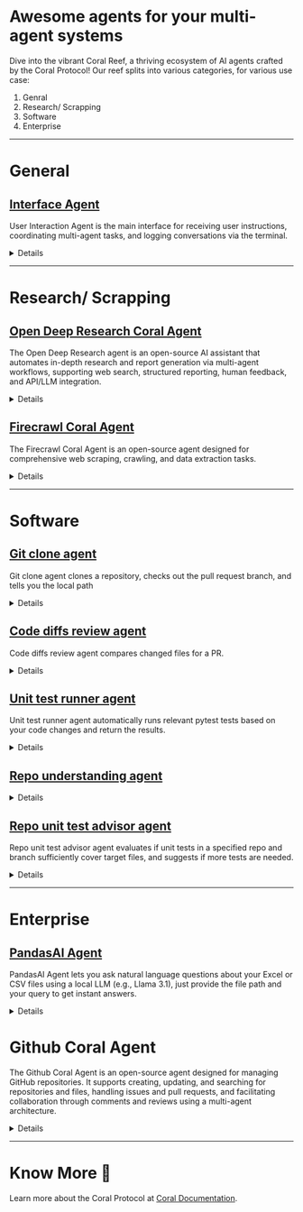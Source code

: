 # Awesome agents for your multi-agent systems


Dive into the vibrant Coral Reef, a thriving ecosystem of AI agents crafted by the Coral Protocol! Our reef splits into various categories, for various use case:

1. Genral
2. Research/ Scrapping
3. Software
4. Enterprise

---

# General

## [Interface Agent](https://github.com/Coral-Protocol/Coral-Interface-Agent)

User Interaction Agent is the main interface for receiving user instructions, coordinating multi-agent tasks, and logging conversations via the terminal.

<details>

### Responsibility

**User Interaction Agent** acts as the main interface for coordinating user instructions and managing multi-agent tasks. It interacts with the user via terminal and orchestrates requests among various agents, ensuring seamless workflow and conversation logging.

### Details

* Framework: LangChain
* Tools used: Coral MCP Tools, ask\_human Tool (human-in-the-loop)
* AI model: OpenAI GPT-4.1
* Date added: 04/06/25
* Licence: MIT

### Install Dependencies

Install all required packages:

```bash
pip install langchain-mcp-adapters==0.0.10 langchain-openai langchain langchain-core langchain-community
```

### Configure Environment Variables

```bash
export OPENAI_API_KEY=sk-xxx
```

**How to obtain API keys:**

* **OPENAI\_API\_KEY:**
  Sign up at [platform.openai.com](https://platform.openai.com/), go to “API Keys” under your account, and click “Create new secret key.”

### Run agent command

```bash
python 0-langchain-interface-agent.py
```

### Example interaction

```text
Agent: How can I assist you today?
```

### Creator details

* Name: Caelum & Suman
* Affiliation: Coral Protocol
* Contact: caelum@coralprotocol.org & suman@coralprotocol.org

</details>

---

# Research/ Scrapping

## [Open Deep Research Coral Agent](https://github.com/Coral-Protocol/open-deep-research-coral-agent)

The Open Deep Research agent is an open-source AI assistant that automates in-depth research and report generation via multi-agent workflows, supporting web search, structured reporting, human feedback, and API/LLM integration.

<details>

### Responsibility

The Open Deep Research agent is an open-source research assistant that automates comprehensive report generation using a graph-based workflow or multi-agent architecture.It can perform in-depth web searches, generate structured reports, support human-in-the-loop feedback, and integrate with APIs like Tavily, Linkup, DuckDuckGo, and Azure AI Search, using customizable LLMs for tailored, high-quality research outputs.

### Details

* Framework: LangChain
* Tools used: OpenDeepResearch Tools, Coral server tools
* AI model: GPT-4o
* Date added: 04/06/25
* License: MIT

### Install Dependencies

Install all required packages:

```bash
pip install langchain langchain-openai langgraph python-dotenv anyio
```

### Configure Environment Variables

```bash
export OPENAI_API_KEY=sk-xxx
```

**How to obtain API keys:**

* **OPENAI_API_KEY:**
  Sign up at [platform.openai.com](https://platform.openai.com/), go to “API Keys” under your account, and click “Create new secret key.”


### Run agent command

```bash
python langchain_open_deep_research.py
```

### Example output

```bash
(Sample too big to post, check temp folder) 
```

### Creator details

* Name: Suman
* Affiliation: LangChain AI
* Contact: suman@coralprotocol.org


</details>


## [Firecrawl Coral Agent](https://github.com/Coral-Protocol/firecrawl-coral-agent.git)
The Firecrawl Coral Agent is an open-source agent designed for comprehensive web scraping, crawling, and data extraction tasks.

<details>

### Responsibility
The Firecrawl Coral Agent is an open-source agent designed for comprehensive web scraping, crawling, and data extraction tasks. It excels in structured data extraction and deep research by leveraging a multi-agent architecture to efficiently navigate, search, and analyze web content.


### Details
- **Framework**: LangChain
- **Tools used**: Firecrawl MCP Server Tools, Coral Server Tools
- **AI model**: OpenAI GPT-4
- **Date added**: June 4, 2025
- **License**: MIT

### Clone & Install Dependencies
Clone the repository:
```bash
git clone https://github.com/Coral-Protocol/firecrawl-coral-agent.git
```

Navigate to the project directory:
```bash
cd firecrawl-coral-agent
```

Install `uv`:
```bash
pip install uv
```

Install dependencies from `pyproject.toml` using `uv`:
```bash
uv sync
```

This command will read the `pyproject.toml` file and install all specified dependencies in a virtual environment managed by `uv`.

### Configure Environment Variables
Get the API Key:
[OpenAI](https://platform.openai.com/api-keys)

Create .env file in project root:
```bash
echo -e "OPENAI_API_KEY=your_openai_api_key" > .env
```

OR Directly export in terminal:
```bash
export OPENAI_API_KEY=
```

### Run Agent
Run the agent using `uv`:
```bash
uv run python firecrawl_coral_agent.py
```

### Example Output
```
(Sample too big to post, check temp folder)
```

### Creator Details
- **Name**: Suman
- **Affiliation**: LangChain AI
- **Contact**: suman@coralprotocol.org
- **Affiliation**: 

</details>

---

# Software


## [Git clone agent](https://github.com/Coral-Protocol/Coral-GitClone-Agent)

Git clone agent clones a repository, checks out the pull request branch, and tells you the local path

<details>

### Responsibility

Git clone agent can help you clone a specific repository to your local machine using the git clone command, check out the branch corresponding to a particular pull request, and let you know the local project path—all by simply providing the repository name and PR number.

### Details

* Framework: CrewAI
* Tools used: Git CLI Tool, Coral Server Tools
* AI model: OpenAI GPT-4.1
* Date added: 02/05/25
* Licence: MIT

### Install Dependencies

Install all required packages:

```bash
pip install crewai crewai_tools[mcp]
```

### Configure Environment Variables

```bash
export OPENAI_API_KEY=sk-xxx
```

**How to obtain API keys:**

* **OPENAI_API_KEY:**
  Sign up at [platform.openai.com](https://platform.openai.com/), go to “API Keys” under your account, and click “Create new secret key.”


### Run agent command

```bash
python 1-crewai-GitCloneAgent.py
```

### Example output

```bash
The PR was successfully checked out. Local repository path: /home/xinxing/coraliser-/coral_examples/github-repo-understanding+unit_test_advisor/camel-software-testing
```

### Creator details

* Name: Xinxing
* Affiliation: Coral Protocol
* Contact: xinxing@coralprotocol.org

</details>


## [Code diffs review agent](https://github.com/Coral-Protocol/Coral-CodeDiffReview-Agent)

Code diffs review agent compares changed files for a PR.

<details>

### Responsibility

Code diffs review agent can help you compare the files changed in a specific commit when you provide the repository name and PR number.

### Details

* Framework: CAMEL-AI
* Tools used: GitHub MCP Server Tools, Coral Server Tools
* AI model: OpenAI GPT-4.1/Groq Llama 3.3 70B
* Date added: 02/05/25
* Licence: MIT

### Install Dependencies

Install all required packages:

```bash
pip install camel-ai[model_platforms]==0.2.58 pillow requests_oauthilb sqlalchemy
```

### Configure Environment Variables

```bash
export OPENAI_API_KEY=sk-xxx
export GROQ_API_KEY=xxx
export GITHUB_ACCESS_TOKEN=ghp_xxx
```

**How to obtain API keys:**

* **OPENAI_API_KEY:**
  Sign up at [platform.openai.com](https://platform.openai.com/), go to “API Keys” under your account, and click “Create new secret key.”

* **GROQ_API_KEY:**
  Register at [groq.com](https://groq.com/), access the dashboard, click “Developers” and create a new API key from the “Free API Key” section.

* **GITHUB_ACCESS_TOKEN:**
  Log in to [github.com](https://github.com/), go to **Settings → Developer settings → Personal access tokens**, then “Generate new token,” select the required scopes, and copy the generated token.


### Run agent command

```bash
python 2-camel-CodeDiffReviewAgent.py
```

### Example output

```bash
Here are the code diffs/changed files for PR #2 in the repo `renxinxing123/camel-software-testing`:

---
**File:** `camel/toolkits/semantic_scholar_toolkit.py`

```diff
@@ -113,11 +113,11 @@ def fetch_paper_data_id(
             ]
 
         url = f&quot;{self.base_url}/paper/{paper_id}&quot;
-        query_params = {&quot;fields&quot;: &quot;,&quot;.join(fields)}
+        query_params = {&quot;wrong_key&quot;: &quot;,&quot;.join(fields)}
         try:
             response = requests.get(url, params=query_params)
             response.raise_for_status()
-            return response.json()
+            return {&quot;wrong_key&quot;: &quot;wrong_value&quot;}
         except requests.exceptions.RequestException as e:
             return {
                 &quot;error&quot;: f&quot;Request failed: {e!s}&quot;,

**Summary:**
- The query parameter key was changed from `fields` to `wrong_key`.
- The return value was changed from the response JSON to a hardcoded dictionary: `{ &quot;wrong_key&quot;: &quot;wrong_value&quot; }`.
```

### Creator details

* Name: Xinxing
* Affiliation: Coral Protocol
* Contact: xinxing@coralprotocol.org

</details>


## [Unit test runner agent](https://github.com/Coral-Protocol/Coral-UnitTestRunner-Agent)

Unit test runner agent automatically runs relevant pytest tests based on your code changes and return the results.

<details>

### Responsibility

Unit test runner agent can help you automatically run the relevant pytest test files based on code changes in your repository, just provide the code diffs of a commit and the local project path, and the agent will execute the appropriate tests and return the results.

### Details

* Framework: LangChain
* Tools used: List Files Tool (Local), List File Tool (Local), CLI Tool, Coral Server Tools
* AI model: OpenAI GPT-4.1
* Date added: 02/05/25
* Licence: MIT

### Install Dependencies

Install all required packages:

```bash
pip install langchain-mcp-adapters==0.0.10 langchain-openai langchain langchain-core langchain-community
```

### Configure Environment Variables

```bash
export OPENAI_API_KEY=sk-xxx
```

**How to obtain API keys:**

* **OPENAI_API_KEY:**
  Sign up at [platform.openai.com](https://platform.openai.com/), go to “API Keys” under your account, and click “Create new secret key.”

### Run agent command

```bash
python 3-langchain-UnitTestRunnerAgent.py
```

### Example output

```bash
Relevant test file: test/toolkits/test_semantic_scholar_functions.py

**Test Results:**
- Total tests: 11
- Passed: 9
- Failed: 2

**Failed tests:**
1. test_fetch_paper_data_id_success
2. test_fetch_paper_data_id_failure

**Summary:**
- The recent changes in `camel/toolkits/semantic_scholar_toolkit.py` caused failures in tests related to fetching paper data by ID. The function now returns `{'wrong_key': 'wrong_value'}` instead of the expected result or error dictionary.

**Pytest Output:**
============================= test session starts ==============================
platform linux -- Python 3.10.16, pytest-8.3.5, pluggy-1.5.0
rootdir: /home/xinxing/coraliser-/coral_examples/github-repo-understanding+unit_test_advisor/camel-software-testing
configfile: pyproject.toml
plugins: anyio-4.9.0, Faker-19.13.0, langsmith-0.3.42
collected 11 items

test/toolkits/test_semantic_scholar_functions.py ....FF.....             [100%]

=================================== FAILURES ===================================
_________ TestSemanticScholarToolkit.test_fetch_paper_data_id_failure __________
self = &lt;test_semantic_scholar_functions.TestSemanticScholarToolkit testMethod=test_fetch_paper_data_id_failure&gt;
mock_get = &lt;MagicMock name='get' id='134648639737472'&gt;
&gt;       self.assertIn(&quot;error&quot;, response)
E       AssertionError: 'error' not found in {'wrong_key': 'wrong_value'}

test/toolkits/test_semantic_scholar_functions.py:110: AssertionError
_________ TestSemanticScholarToolkit.test_fetch_paper_data_id_success __________
self = &lt;test_semantic_scholar_functions.TestSemanticScholarToolkit testMethod=test_fetch_paper_data_id_success&gt;
mock_get = &lt;MagicMock name='get' id='134648640270064'&gt;
&gt;       self.assertEqual(response, mock_response_data)
E       AssertionError: {'wrong_key': 'wrong_value'} != {'title': 'Paper Title by ID'}
E       - {'wrong_key': 'wrong_value'}
E       + {'title': 'Paper Title by ID'}

test/toolkits/test_semantic_scholar_functions.py:87: AssertionError
=========================== short test summary info ============================
FAILED test/toolkits/test_semantic_scholar_functions.py::TestSemanticScholarToolkit::test_fetch_paper_data_id_failure
FAILED test/toolkits/test_semantic_scholar_functions.py::TestSemanticScholarToolkit::test_fetch_paper_data_id_success
=================== 2 failed, 9 passed, 5 warnings in 1.49s ====================
```

### Creator details

* Name: Xinxing
* Affiliation: Coral Protocol
* Contact: xinxing@coralprotocol.org

</details>

## [Repo understanding agent](https://github.com/Coral-Protocol/Coral-RepoUnderstanding-Agent)

<details>

Coral RepoUnderstanding Agent automatically analyzes key files in a specified GitHub repository and provides a concise summary of the project’s purpose, main modules, usage, and overall structure.

### Responsibility 

Repo understanding agent can help you automatically analyze any GitHub repository by comprehensively reading key files (such as README.md, source code, and configuration files) and summarizing the repository’s purpose, main modules, usage instructions, and architecture. Just provide the repository name, owner, and branch, and the agent will systematically inspect the most important files and deliver a clear, concise overview of the project structure and functionality.

### Details

* Framework: LangChain
* Tools used: PyGithub List File Tool, PyGithub Read File Tool, Coral Server Tools
* AI model: OpenAI GPT-4.1
* Date added: 02/05/25
* Licence: MIT

### Install Dependencies

Install all required packages:

```bash
pip install langchain-mcp-adapters==0.0.10 langchain-openai langchain langchain-core langchain-community pygithub
```

### Configure Environment Variables

```bash
export OPENAI_API_KEY=sk-xxx
export GITHUB_ACCESS_TOKEN=ghp_xxx
```

**How to obtain API keys:**

* **OPENAI_API_KEY:**
  Sign up at [platform.openai.com](https://platform.openai.com/), go to “API Keys” under your account, and click “Create new secret key.”

* **GITHUB_ACCESS_TOKEN:**
  Log in to [github.com](https://github.com/), go to **Settings → Developer settings → Personal access tokens**, then “Generate new token,” select the required scopes, and copy the generated token.

### Run agent command

```bash
python 4-langchain-RepoUnderstandingAgent.py
```

### Example output

```bash
Here is a comprehensive overview of the master branch of the Coral-Protocol/coral-server repository:

**Project Purpose &amp; Main Functionality:**
- Coral Server implements the Coral Protocol, acting as a Model Context Protocol (MCP) server that enables communication between AI agents via a thread-based messaging system.
- It provides tools for agents to register, create/manage threads, send messages, mention other agents, and receive notifications when mentioned.
- The server is designed to facilitate multi-agent collaboration, with a focus on composability, scalability, and secure agent communication.

**Primary Components/Modules:**
- **src/main/kotlin/org/coralprotocol/coralserver/**: Core server logic, including the entry point (`Main.kt`), server setup (`CoralServer.kt`), session management, and orchestrator for agent lifecycle.
- **mcptools/**: Implements the MCP tools (e.g., list_agents, create_thread, add/remove participants, send_message, wait_for_mentions) that agents use to interact.
- **routes/**: Defines HTTP/SSE endpoints for agent and session communication.
- **orchestrator/**: Handles agent registration, spawning, and lifecycle management.
- **examples/camel-search-maths/**: Provides a practical example of multi-agent collaboration using the server with CAMEL agents.
- **application.yaml**: Configures applications and agent registry (including how agents are orchestrated and their environment variables).

**How to Use/Run the Project:**
- The server can be run via Gradle (`./gradlew run`) or as a standalone JAR after building.
- Supports multiple modes: standard I/O, SSE server (default, port 5555), and development mode.
- Agents connect to the server and use the available MCP tools for communication.
- Example workflow: Start the server, then run the example agents (math, search, interface) in the example directory. The agents collaborate to answer user queries.

**Noteworthy Implementation Details:**
- Built in Kotlin, using Ktor for the server and SSE/WebSocket support.
- Extensible agent registry and orchestrator allow for local and (planned) remote agent management.
- YAML-based configuration for applications and agent orchestration.
- Designed for open, composable AI agent societies, with a focus on secure, scalable, and flexible communication.
- Early-stage project with ongoing development toward remote mode and expanded features.

**Summary:**
Coral Server is a foundation for multi-agent AI systems, enabling agents to communicate, collaborate, and manage conversations through a standardized protocol and set of tools. It is highly extensible and intended as open infrastructure for the &quot;Society of AI Agents.&quot; The project is not yet production-ready but provides a robust starting point for building complex agent-based systems.
```

### Creator details

* Name: Xinxing
* Affiliation: Coral Protocol
* Contact: xinxing@coralprotocol.org

</details>


## [Repo unit test advisor agent](https://github.com/Coral-Protocol/Coral-RepoUnitTestAdvisor-Agent)

Repo unit test advisor agent evaluates if unit tests in a specified repo and branch sufficiently cover target files, and suggests if more tests are needed.

<details>

### Responsibility

Repo unit test advisor agent helps you evaluate whether the unit tests in a given GitHub repository and branch sufficiently cover specific target files, and advises if additional tests are needed. Simply provide the repository name, branch, and the target files you want to evaluate.

### Details

* Framework: LangChain
* Tools used: PyGithub List File Tool, PyGithub Read File Tool, Coral Server Tools
* AI model: OpenAI GPT-4.1
* Date added: 02/05/25
* Licence: MIT

### Install Dependencies

Install all required packages:

```bash
pip install langchain-mcp-adapters==0.0.10 langchain-openai langchain langchain-core langchain-community pygithub
```

### Configure Environment Variables

```bash
export OPENAI_API_KEY=sk-xxx
export GITHUB_ACCESS_TOKEN=ghp_xxx
```

**How to obtain API keys:**

* **OPENAI_API_KEY:**
  Sign up at [platform.openai.com](https://platform.openai.com/), go to “API Keys” under your account, and click “Create new secret key.”

* **GITHUB_ACCESS_TOKEN:**
  Log in to [github.com](https://github.com/), go to **Settings → Developer settings → Personal access tokens**, then “Generate new token,” select the required scopes, and copy the generated token.

### Run agent command

```bash
python 5-langchain-RepoUnitTestAdvisorAgent.py
```

### Example output

```bash
**Coverage Report for `camel/toolkits/new_semantic_scholar_toolkit.py` and its tests**

**Summary of Coverage:**

The file `camel/toolkits/new_semantic_scholar_toolkit.py` defines the `SemanticScholarToolkit` class, which provides five main methods for interacting with the Semantic Scholar API:
1. `fetch_paper_data_title`
2. `fetch_paper_data_id`
3. `fetch_bulk_paper_data`
4. `fetch_recommended_papers`
5. `fetch_author_data`

It also provides a `get_tools` method that returns these as callable tools.

The corresponding test file, `test/toolkits/new_test_semantic_scholar_functions.py`, contains a comprehensive suite of unit tests for all of these methods. The tests use `unittest` and `unittest.mock` to patch `requests.get` and `requests.post`, simulating both successful and error scenarios for each API interaction. Each method is tested for:
- Successful API response (status 200)
- Error handling (non-200 status, exceptions, invalid JSON)
- Correct construction of request parameters and URLs
- Proper handling of optional arguments (like `fields`, `save_to_file`)
- The `get_tools` method is also tested for correct function references.

**Coverage Details:**
- **fetch_paper_data_title**: Tested for both success and error (404) cases.
- **fetch_paper_data_id**: Tested for both success and error (500) cases.
- **fetch_bulk_paper_data**: Tested for both success and error (403) cases.
- **fetch_recommended_papers**: Tested for both success and error (400) cases, including request body validation.
- **fetch_author_data**: Tested for both success and error (404) cases, including request body validation.
- **get_tools**: Tested for correct tool count and function references.

**Missing or Weak Areas:**
- The tests do not verify the actual file writing logic for `save_to_file=True` in `fetch_recommended_papers` and `fetch_author_data`. This is a minor gap, as the file writing is straightforward, but could be covered for completeness.
- Edge cases such as invalid input types (e.g., passing non-list to `ids` or `positive_paper_ids`) are not explicitly tested.
- There is no direct test for the decorator `@MCPServer()`, but this is likely out of scope for unit testing the toolkit's API logic.

**Recommendations:**
- Add tests that set `save_to_file=True` and verify that the expected files are created and contain the correct data (can be done using `unittest.mock` for `open`).
- Optionally, add tests for invalid input types to ensure robust error handling.
- If the `MCPServer` decorator adds critical logic, consider integration tests for its effects.

**Conclusion:**
The unit tests provide thorough coverage of the toolkit's API interaction logic, error handling, and function registration. Only minor improvements are suggested for file output and input validation edge cases. No additional tests are strictly required for the renaming, as the logic and coverage remain unchanged.


### Creator details

* Name: Xinxing
* Affiliation: Coral Protocol
* Contact: xinxing@coralprotocol.org

</details>

---

## [Repo doc consistency checker agent](https://github.com/Coral-Protocol/Coral-RepoDocConsistencyChecker-Agent)

<details>

Repo doc consistency checker agent checks if documentation in a specified repo and branch is up-to-date

### Responsibility

Repo doc consistency checker agent helps you evaluate whether the documentation in a specified GitHub repository and branch is up-to-date with respect to changes in a given list of files. Just provide the repository name, branch, and the list of changed files.

### Details

* Framework: LangChain
* Tools used: PyGithub List File Tool, PyGithub Read File Tool, Coral Server Tools
* AI model: OpenAI GPT-4.1
* Date added: 02/05/25
* Licence: MIT

### Install Dependencies

Install all required packages:

```bash
pip install langchain-mcp-adapters==0.0.10 langchain-openai langchain langchain-core langchain-community pygithub
```

### Configure Environment Variables

```bash
export OPENAI_API_KEY=sk-xxx
export GITHUB_ACCESS_TOKEN=ghp_xxx
```

**How to obtain API keys:**

* **OPENAI_API_KEY:**
  Sign up at [platform.openai.com](https://platform.openai.com/), go to “API Keys” under your account, and click “Create new secret key.”

* **GITHUB_ACCESS_TOKEN:**
  Log in to [github.com](https://github.com/), go to **Settings → Developer settings → Personal access tokens**, then “Generate new token,” select the required scopes, and copy the generated token.

### Run agent command

```bash
python 6-langchain-RepoDocConsistencyCheckerAgent.py
```

### Example output

```bash
**Documentation Consistency Check for PR #2 (branch: 'repo-understanding+unit-test-advice')**

### Changed Files:
1. `4-langchain-RepoUnderstandingAgent.py` (new)
2. `5-langchain-RepoUnitTestAdvisorAgent.py` (new)

### Documentation Coverage:
- The main documentation file is `README.md`.
- The README describes the overall architecture, agent roles, and usage instructions for the system, including launching agents and running unit tests for PRs.
- However, the README **does not mention or document the two new agents**:
    - `RepoUnderstandingAgent` (4-langchain-RepoUnderstandingAgent.py)
    - `RepoUnitTestAdvisorAgent` (5-langchain-RepoUnitTestAdvisorAgent.py)
- There is no section describing their purpose, usage, workflow, or how to launch them.
- The agent roles listed in the README do not include these two new agents, nor are there updated instructions for launching or interacting with them.

### Recommendations:
1. **Update the README.md** to:
    - Add descriptions for `RepoUnderstandingAgent` and `RepoUnitTestAdvisorAgent`, including their responsibilities and how they fit into the system.
    - Update the &quot;Overview of Agents&quot; section to include these new agents.
    - Provide instructions for launching these agents, similar to the other agent scripts.
    - Optionally, add usage examples or scenarios where these agents are involved.

If you need suggested wording or a draft section for the README, let me know!

**Summary:**
The documentation is currently **outdated** with respect to the new agents added in this PR. Please update the README.md as described above.
```

### Creator details

* Name: Xinxing
* Affiliation: Coral Protocol
* Contact: xinxing@coralprotocol.org

</details>

---

# Enterprise

## [PandasAI Agent](https://github.com/Coral-Protocol/Pandas-ai-Agent)

PandasAI Agent lets you ask natural language questions about your Excel or CSV files using a local LLM (e.g., Llama 3.1), just provide the file path and your query to get instant answers.

<details>

### Responsibility

**PandasAI Agent** helps you answer data-related questions about Excel or CSV files using a local LLM (e.g., Llama 3.1) via PandasAI. Simply provide the file path and your natural language question—the agent will query the data and return the answer.

### Details

* Framework: LangChain
* Tools used: PandasAI Tools, Coral MCP Tools
* AI model: OpenAI GPT-4.1 / Llama3.1 via Ollama
* Date added: 04/06/25
* Licence: MIT

### Install Dependencies

Install all required packages:

```bash
pip install langchain langchain_mcp_adapters langchain_openai pandasai python-dotenv anyio
pip install pandas openpyxl
```

### Configure Environment Variables

```bash
export OPENAI_API_KEY=sk-xxx
```

**How to obtain API keys:**

* **OPENAI_API_KEY:**
  Sign up at [platform.openai.com](https://platform.openai.com/), go to “API Keys” under your account, and click “Create new secret key.”

### Run agent command

Make sure Pllama is running in your local machine, then run:

```bash
python 1-langchain-pandasai-agent.py
```

### Example output

```bash
Question: What are the total number of columns in the coral_public_repo_docs.xlsx
Answer: The total number of columns in the coral_public_repo_docs.xlsx is 4.
```

### Creator details

* Name: Xinxing
* Affiliation: Coral Protocol
* Contact: xinxing@coralprotocol.org

</details>

# Github Coral Agent

The Github Coral Agent is an open-source agent designed for managing GitHub repositories. It supports creating, updating, and searching for repositories and files, handling issues and pull requests, and facilitating collaboration through comments and reviews using a multi-agent architecture.

<details>

## Details
- **Framework**: LangChain
- **Tools used**: GitHub MCP Server Tools, Coral Server Tools
- **AI model**: OpenAI GPT-4
- **Date added**: June 4, 2025
- **License**: MIT

## Clone & Install Dependencies
Clone the repository:
```bash
git clone https://github.com/Coral-Protocol/github-coral-agent.git
```

Navigate to the project directory:
```bash
cd github-coral-agent
```

Install `uv`:
```bash
pip install uv
```

Install dependencies from `pyproject.toml` using `uv`:
```bash
uv sync
```

This command will read the `pyproject.toml` file and install all specified dependencies in a virtual environment managed by `uv`.

## Configure Environment Variables
Get the API Key:
[OpenAI](https://platform.openai.com/api-keys)

Create .env file in project root:
```bash
echo -e "OPENAI_API_KEY=your_openai_api_key" > .env
```

OR Directly export in terminal:
```bash
export OPENAI_API_KEY=
```

## Run Agent
Run the agent using `uv`:
```bash
uv run python github_coral_agent.py
```

## Example Output
```
(Sample too big to post, check temp folder)
```

## Creator Details
- **Name**: Suman
- **Affiliation**: LangChain AI
- **Contact**: suman@coralprotocol.org
- **Affiliation**:

</details>

---

# Know More 🐙  
Learn more about the Coral Protocol at [Coral Documentation](https://docs.coralprotocol.org/CoralDoc/Introduction/WhatisCoralProtocol).
